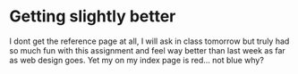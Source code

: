 # Getting slightly better 

I dont get the reference page at all, I will ask in class tomorrow but truly had so much fun with this assignment and feel way better than last week as far as web design goes. Yet my </body> on my index page is red... not blue why? 